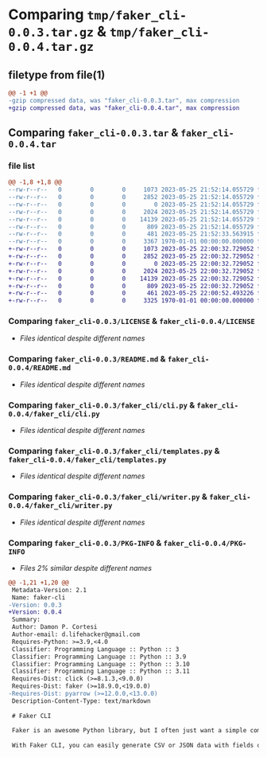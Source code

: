# Comparing `tmp/faker_cli-0.0.3.tar.gz` & `tmp/faker_cli-0.0.4.tar.gz`

## filetype from file(1)

```diff
@@ -1 +1 @@
-gzip compressed data, was "faker_cli-0.0.3.tar", max compression
+gzip compressed data, was "faker_cli-0.0.4.tar", max compression
```

## Comparing `faker_cli-0.0.3.tar` & `faker_cli-0.0.4.tar`

### file list

```diff
@@ -1,8 +1,8 @@
--rw-r--r--   0        0        0     1073 2023-05-25 21:52:14.055729 faker_cli-0.0.3/LICENSE
--rw-r--r--   0        0        0     2852 2023-05-25 21:52:14.055729 faker_cli-0.0.3/README.md
--rw-r--r--   0        0        0        0 2023-05-25 21:52:14.055729 faker_cli-0.0.3/faker_cli/__init__.py
--rw-r--r--   0        0        0     2024 2023-05-25 21:52:14.055729 faker_cli-0.0.3/faker_cli/cli.py
--rw-r--r--   0        0        0    14139 2023-05-25 21:52:14.055729 faker_cli-0.0.3/faker_cli/templates.py
--rw-r--r--   0        0        0      809 2023-05-25 21:52:14.055729 faker_cli-0.0.3/faker_cli/writer.py
--rw-r--r--   0        0        0      481 2023-05-25 21:52:33.563915 faker_cli-0.0.3/pyproject.toml
--rw-r--r--   0        0        0     3367 1970-01-01 00:00:00.000000 faker_cli-0.0.3/PKG-INFO
+-rw-r--r--   0        0        0     1073 2023-05-25 22:00:32.729052 faker_cli-0.0.4/LICENSE
+-rw-r--r--   0        0        0     2852 2023-05-25 22:00:32.729052 faker_cli-0.0.4/README.md
+-rw-r--r--   0        0        0        0 2023-05-25 22:00:32.729052 faker_cli-0.0.4/faker_cli/__init__.py
+-rw-r--r--   0        0        0     2024 2023-05-25 22:00:32.729052 faker_cli-0.0.4/faker_cli/cli.py
+-rw-r--r--   0        0        0    14139 2023-05-25 22:00:32.729052 faker_cli-0.0.4/faker_cli/templates.py
+-rw-r--r--   0        0        0      809 2023-05-25 22:00:32.729052 faker_cli-0.0.4/faker_cli/writer.py
+-rw-r--r--   0        0        0      461 2023-05-25 22:00:52.493226 faker_cli-0.0.4/pyproject.toml
+-rw-r--r--   0        0        0     3325 1970-01-01 00:00:00.000000 faker_cli-0.0.4/PKG-INFO
```

### Comparing `faker_cli-0.0.3/LICENSE` & `faker_cli-0.0.4/LICENSE`

 * *Files identical despite different names*

### Comparing `faker_cli-0.0.3/README.md` & `faker_cli-0.0.4/README.md`

 * *Files identical despite different names*

### Comparing `faker_cli-0.0.3/faker_cli/cli.py` & `faker_cli-0.0.4/faker_cli/cli.py`

 * *Files identical despite different names*

### Comparing `faker_cli-0.0.3/faker_cli/templates.py` & `faker_cli-0.0.4/faker_cli/templates.py`

 * *Files identical despite different names*

### Comparing `faker_cli-0.0.3/faker_cli/writer.py` & `faker_cli-0.0.4/faker_cli/writer.py`

 * *Files identical despite different names*

### Comparing `faker_cli-0.0.3/PKG-INFO` & `faker_cli-0.0.4/PKG-INFO`

 * *Files 2% similar despite different names*

```diff
@@ -1,21 +1,20 @@
 Metadata-Version: 2.1
 Name: faker-cli
-Version: 0.0.3
+Version: 0.0.4
 Summary: 
 Author: Damon P. Cortesi
 Author-email: d.lifehacker@gmail.com
 Requires-Python: >=3.9,<4.0
 Classifier: Programming Language :: Python :: 3
 Classifier: Programming Language :: Python :: 3.9
 Classifier: Programming Language :: Python :: 3.10
 Classifier: Programming Language :: Python :: 3.11
 Requires-Dist: click (>=8.1.3,<9.0.0)
 Requires-Dist: faker (>=18.9.0,<19.0.0)
-Requires-Dist: pyarrow (>=12.0.0,<13.0.0)
 Description-Content-Type: text/markdown
 
 # Faker CLI
 
 Faker is an awesome Python library, but I often just want a simple command I can run to generate data in a variety of formats.
 
 With Faker CLI, you can easily generate CSV or JSON data with fields of your choosing.
```

